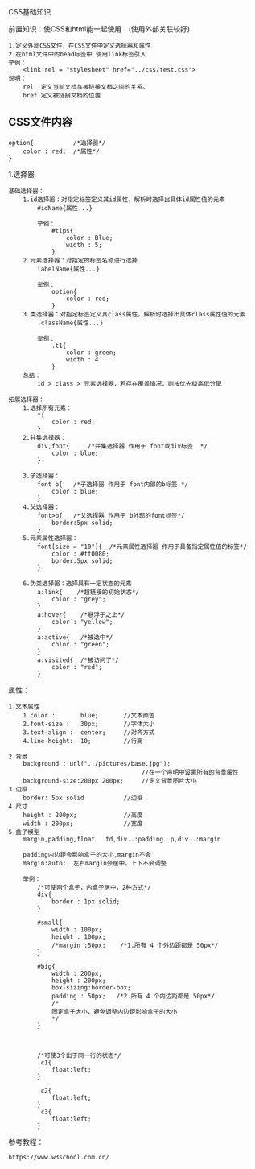 
CSS基础知识

前置知识：使CSS和html能一起使用：(使用外部关联较好)
	
	1.定义外部CSS文件，在CSS文件中定义选择器和属性
	2.在html文件中的head标签中 使用link标签引入
	举例：
		<link rel = "stylesheet" href="../css/test.css">
	说明：
		rel  定义当前文档与被链接文档之间的关系。
		href 定义被链接文档的位置		

CSS文件内容
-	
	option{           /*选择器*/
		color : red;  /*属性*/
	}

1.选择器
	
	基础选择器：
		1.id选择器：对指定标签定义其id属性，解析时选择出具体id属性值的元素
			#idName{属性...}
			
			举例：
				#tips{
					color : Blue;
					width : 5;
				}
		2.元素选择器：对指定的标签名称进行选择
			labelName{属性...}
				
			举例：
				option{
					color : red;
				}
		3.类选择器：对指定标签定义其class属性，解析时选择出具体class属性值的元素
			.className{属性...}
			
			举例：
				.t1{
					color : green;
					width : 4
				}
		总结：
			id > class > 元素选择器，若存在覆盖情况，则按优先级高低分配
	
	拓展选择器：
		1.选择所有元素：
			*{
				color : red;
			}
		2.并集选择器：
			div,font{     /*并集选择器 作用于 font或div标签  */
				color : blue;
			}
	
		3.子选择器：
			font b{   /*子选择器 作用于 font内部的b标签 */
				color : blue;
			}
		4.父选择器：
			font>b{   /*父选择器 作用于 b外部的font标签*/
				border:5px solid;
			}
		5.元素属性选择器：
			font[size = "10"]{  /*元素属性选择器 作用于具备指定属性值的标签*/
				color : #ff0080;
				border:5px solid;
			}

		6.伪类选择器：选择具有一定状态的元素
			a:link{    /*超链接的初始状态*/
				color : "grey";
			}
			a:hover{	/*悬浮于之上*/
				color : "yellow";
			}
			a:active{	/*被选中*/
				color : "green";
			}
			a:visited{	/*被访问了*/
				color : "red";
			}



属性：

	1.文本属性
		1.color : 		blue;       //文本颜色
		2.font-size :	30px;		//字体大小
		3.text-align :	center;		//对齐方式
		4.line-height:	10;			//行高
		
	2.背景
		background : url("../pictures/base.jpg"); 
										 //在一个声明中设置所有的背景属性
		background-size:200px 200px;	 //定义背景图片大小	
	3.边框	
		border:	5px solid           //边框
	4.尺寸
		height : 200px;				//高度
		width : 200px;				//宽度
	5.盒子模型
		margin,padding,float   td,div..:padding  p,div..:margin

		padding内边距会影响盒子的大小,margin不会
		margin:auto:  左右margin会居中，上下不会调整
		
		举例：
			/*可使两个盒子，内盒子居中，2种方式*/
			div{
				border : 1px solid;
			}
			
			#small{
				width : 100px;
				height : 100px;
				/*margin :50px;    /*1.所有 4 个外边距都是 50px*/
			}
			
			#big{
				width : 200px;
				height : 200px;
				box-sizing:border-box;  
				padding : 50px;   /*2.所有 4 个内边距都是 50px*/
				/*
				固定盒子大小，避免调整内边距影响盒子的大小
				*/
			}

			

			/*可使3个出于同一行的状态*/
			.c1{
				float:left;
			}
			
			.c2{
				float:left;
			}
			.c3{
				float:left;
			}
		
	

参考教程：

	https://www.w3school.com.cn/